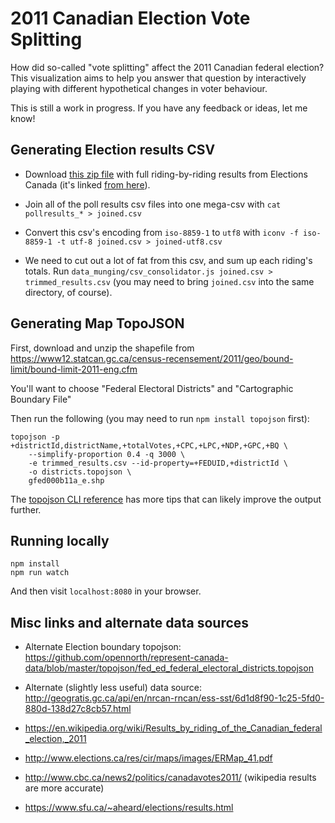 # 2011 Canadian Election Vote Splitting

How did so-called "vote splitting" affect the 2011 Canadian federal election?
This visualization aims to help you answer that question by interactively playing
with different hypothetical changes in voter behaviour.

This is still a work in progress. If you have any feedback or ideas, let me know!


## Generating Election results CSV

* Download [this zip
file](http://www.elections.ca/scripts/OVR2011/34/data_donnees/pollresults_resultatsbureau_canada.zip)
with full riding-by-riding results from Elections Canada (it's linked [from
here](http://www.elections.ca/scripts/resval/ovr_41ge.asp?prov=&lang=e)).

* Join all of the poll results csv files into one mega-csv with `cat pollresults_* > joined.csv`
* Convert this csv's encoding from `iso-8859-1` to `utf8` with
  `iconv -f iso-8859-1 -t utf-8 joined.csv > joined-utf8.csv`

* We need to cut out a lot of fat from this csv, and sum up each riding's totals.
  Run `data_munging/csv_consolidator.js joined.csv > trimmed_results.csv` (you may need
  to bring `joined.csv` into the same directory, of course).


## Generating Map TopoJSON

First, download and unzip the shapefile from
https://www12.statcan.gc.ca/census-recensement/2011/geo/bound-limit/bound-limit-2011-eng.cfm

You'll want to choose "Federal Electoral Districts" and "Cartographic Boundary File"

Then run the following (you may need to run `npm install topojson` first):

```
topojson -p +districtId,districtName,+totalVotes,+CPC,+LPC,+NDP,+GPC,+BQ \
    --simplify-proportion 0.4 -q 3000 \
    -e trimmed_results.csv --id-property=+FEDUID,+districtId \
    -o districts.topojson \
    gfed000b11a_e.shp
```

The [topojson CLI reference](https://github.com/mbostock/topojson/wiki/Command-Line-Reference)
has more tips that can likely improve the output further.


## Running locally

```
npm install
npm run watch
```

And then visit `localhost:8080` in your browser.


## Misc links and alternate data sources

* Alternate Election boundary topojson:
https://github.com/opennorth/represent-canada-data/blob/master/topojson/fed_ed_federal_electoral_districts.topojson

* Alternate (slightly less useful) data source:
http://geogratis.gc.ca/api/en/nrcan-rncan/ess-sst/6d1d8f90-1c25-5fd0-880d-138d27c8cb57.html

* https://en.wikipedia.org/wiki/Results_by_riding_of_the_Canadian_federal_election,_2011
* http://www.elections.ca/res/cir/maps/images/ERMap_41.pdf
* http://www.cbc.ca/news2/politics/canadavotes2011/ (wikipedia results are more accurate)
* https://www.sfu.ca/~aheard/elections/results.html
